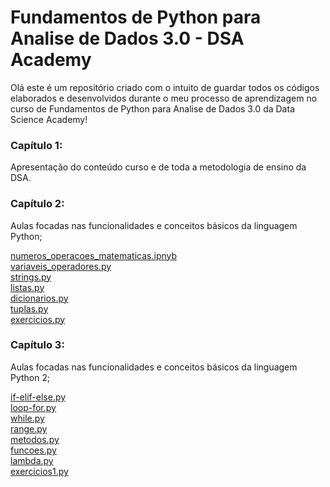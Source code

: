 # Fundamentos de Python para Analise de Dados 3.0 - DSA Academy 

Olá este é um repositório criado com o intuito de guardar todos os códigos elaborados e desenvolvidos durante o  meu processo de aprendizagem no curso de Fundamentos de Python para Analise de Dados 3.0 da Data Science Academy!

### Capítulo 1:
Apresentação do conteúdo curso e de toda a metodologia de ensino da DSA.

### Capítulo 2:
 Aulas focadas nas funcionalidades e conceitos básicos da linguagem Python;

[numeros_operacoes_matematicas.ipnyb](https://github.com/andersonss92/curso_python_dsa/blob/main/numeros_operacoes_matematicas.ipynb)<br>
[variaveis_operadores.py](https://github.com/andersonss92/curso_python_dsa/blob/main/variaveis_operadores.py)<br>
[strings.py](https://github.com/andersonss92/curso_python_dsa/blob/main/strings.py)<br>
[listas.py](https://github.com/andersonss92/curso_python_dsa/blob/main/listas.py)<br>
[dicionarios.py](https://github.com/andersonss92/curso_python_dsa/blob/main/dicionarios.py)<br>
[tuplas.py](https://github.com/andersonss92/curso_python_dsa/blob/main/tuplas.py)<br>
[exercicios.py](https://github.com/andersonss92/curso_python_dsa/blob/main/exercicios.py)<br>

### Capítulo 3:
 Aulas focadas nas funcionalidades e conceitos básicos da linguagem Python 2;

[if-elif-else.py](https://github.com/andersonss92/curso_python_dsa/blob/main/if-elif-else.py)<br>
[loop-for.py](https://github.com/andersonss92/curso_python_dsa/blob/main/loop-for.py)<br>
[while.py](https://github.com/andersonss92/curso_python_dsa/blob/main/while.py)<br>
[range.py](https://github.com/andersonss92/curso_python_dsa/blob/main/range.py)<br>
[metodos.py](https://github.com/andersonss92/curso_python_dsa/blob/main/metodos.py)<br>
[funcoes.py](https://github.com/andersonss92/curso_python_dsa/blob/main/funcoes.py)<br>
[lambda.py](https://github.com/andersonss92/curso_python_dsa/blob/main/lambda.py)<br>
[exercicios1.py](https://github.com/andersonss92/curso_python_dsa/blob/main/exercicios1.py)<br>
